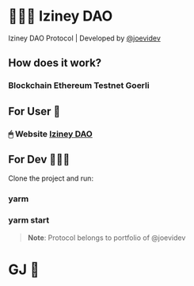 # 👨🏻‍⚖️ Iziney DAO
Iziney DAO Protocol | Developed by [@joevidev](https://github.com/joevidev/)

## How does it work?
### Blockchain Ethereum Testnet Goerli
## For User 👥

### 🖱 Website [Iziney DAO](https://izineydao.vercel.app)

## For Dev 👨🏻‍💻

Clone the project and run:

### yarm
### yarm start


> **Note**: Protocol belongs to portfolio of @joevidev

# GJ 🚀

